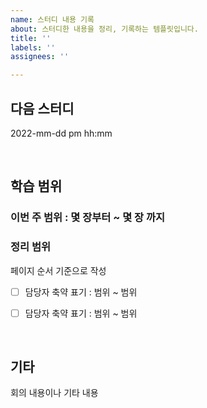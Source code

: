 ```yaml
---
name: 스터디 내용 기록
about: 스터디한 내용을 정리, 기록하는 템플릿입니다.
title: ''
labels: ''
assignees: ''

---
```


## 다음 스터디
2022-mm-dd pm hh:mm

<br>

## 학습 범위

### 이번 주 범위 : 몇 장부터 ~ 몇 장 까지

### 정리 범위

페이지 순서 기준으로 작성

- [ ] 담당자 축약 표기 : 범위 ~ 범위

- [ ] 담당자 축약 표기 : 범위 ~ 범위

<br>

## 기타

회의 내용이나 기타 내용
